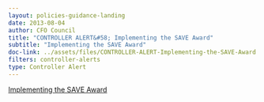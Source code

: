 ```yaml
---
layout: policies-guidance-landing 
date: 2013-08-04
author: CFO Council
title: "CONTROLLER ALERT&#58; Implementing the SAVE Award"
subtitle: "Implementing the SAVE Award"
doc-link: ../assets/files/CONTROLLER-ALERT-Implementing-the-SAVE-Award.pdf
filters: controller-alerts
type: Controller Alert
---
```


[Implementing the SAVE Award]({{site.baseurl}}/assets/files/CONTROLLER-ALERT-Implementing-the-SAVE-Award-4.8.13.pdf)
